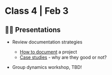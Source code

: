 # Class 4 | Feb 3

## 👨‍🏫 Presentations

- Review documentation strategies
  - [How to document](../docs/documentation-tips.md) a project
  - [Case studies](../docs/case-study-examples.md) - why are they good or not?

- Group dynamics workshop, TBD!